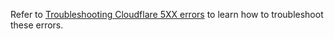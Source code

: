 ---
---

Refer to [Troubleshooting Cloudflare 5XX errors](https://support.cloudflare.com/hc/articles/115003011431) to learn how to troubleshoot these errors.
